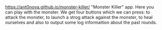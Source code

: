 https://ant0nova.github.io/monster-killer/
"Monster Killer" app.
Here you can play with the monster. 
We get four buttons which we can press: to attack the monster, to launch a strog attack against the monster, to heal ourselves and also to output some log informaition about the past rounds.
